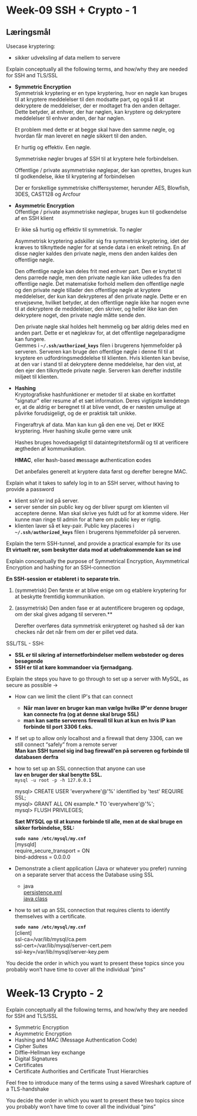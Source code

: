 # Week-09 SSH + Crypto - 1

## Læringsmål

Usecase kryptering:

- sikker udveksling af data mellem to servere

Explain conceptually all the following terms, and how/why they are needed for SSH and TLS/SSL 

- **Symmetric Encryption**  
    Symmetrisk kryptering er en type kryptering, hvor en nøgle kan bruges til at kryptere meddelelser til den modsatte part, og også til at dekryptere de meddelelser, der er modtaget fra den anden deltager. Dette betyder, at enhver, der har nøglen, kan kryptere og dekryptere meddelelser til enhver anden, der har nøglen.  

    Et problem med dette er at begge skal have den samme nøgle, og hvordan får man leveret en nøgle sikkert til den anden.  

    Er hurtig og effektiv. Een nøgle.  

    Symmetriske nøgler bruges af SSH til at kryptere hele forbindelsen.  

    Offentlige / private asymmetriske nøglepar, der kan oprettes, bruges kun til godkendelse, ikke til kryptering af forbindelsen  

    Der er forskellige symmetriske chiffersystemer, herunder AES, Blowfish, 3DES, CAST128 og Arcfour

- **Asymmetric Encryption**  
    Offentlige / private asymmetriske nøglepar, bruges kun til godkendelse af en SSH klient  

    Er ikke så hurtig og effektiv til symmetrisk. To nøgler  

    Asymmetrisk kryptering adskiller sig fra symmetrisk kryptering, idet der kræves to tilknyttede nøgler for at sende data i en enkelt retning. En af disse nøgler kaldes den private nøgle, mens den anden kaldes den offentlige nøgle.

    Den offentlige nøgle kan deles frit med enhver part. Den er knyttet til dens parrede nøgle, men den private nøgle kan ikke udledes fra den offentlige nøgle. Det matematiske forhold mellem den offentlige nøgle og den private nøgle tillader den offentlige nøgle at kryptere meddelelser, der kun kan dekrypteres af den private nøgle. Dette er en envejsevne, hvilket betyder, at den offentlige nøgle ikke har nogen evne til at dekryptere de meddelelser, den skriver, og heller ikke kan den dekryptere noget, den private nøgle måtte sende den.

    Den private nøgle skal holdes helt hemmelig og bør aldrig deles med en anden part. Dette er et nøglekrav for, at det offentlige nøgelparadigme kan fungere.  
    Gemmes i **`~/.ssh/authorized_keys`** filen i brugerens hjemmefolder på serveren. Serveren kan bruge den offentlige nøgle i denne fil til at kryptere en udfordringsmeddelelse til klienten. Hvis klienten kan bevise, at den var i stand til at dekryptere denne meddelelse, har den vist, at den ejer den tilknyttede private nøgle. Serveren kan derefter indstille miljøet til klienten.  

- **Hashing**  
    Kryptografiske hashfunktioner er metoder til at skabe en kortfattet "signatur" eller resume af et sæt information. Deres vigtigste kendetegn er, at de aldrig er beregnet til at blive vendt, de er næsten umulige at påvirke forudsigeligt, og de er praktisk talt unikke. 

    Fingeraftryk af data. Man kan kun gå den ene vej. Det er IKKE kryptering.  Hver hashing skulle gerne være unik  

    Hashes bruges hovedsageligt til dataintegritetsformål og til at verificere ægtheden af kommunikation.

    **HMAC**, eller **h**ash-based **m**essage **a**uthentication **c**odes

    Det anbefales generelt at kryptere data først og derefter beregne MAC. 
    
Explain what it takes to safely log in to an SSH server, without having to provide a password  

- klient ssh'er ind på server.  
- server sender sin public key og der bliver spurgt om klienten vil acceptere denne. Man skal skrive yes fuldt ud for at komme videre. Her kunne man ringe til admin for at høre om public key er rigtig.  
- klienten laver så et key-pair. Public key placeres i **`~/.ssh/authorized_keys`** filen i brugerens hjemmefolder på serveren.  

Explain the term SSH-tunnel, and provide a practical example for its use  
**Et virtuelt rør, som beskytter data mod at udefrakommende kan se ind**  

Explain conceptually the purpose of Symmetrical Encryption, Asymmetrical Encryption and hashing for an SSH-connection  

**En SSH-session er etableret i to separate trin.**  

1. (symmetrisk) Den første er at blive enige om og etablere kryptering for at beskytte fremtidig kommunikation.  
2. (assymetrisk) Den anden fase er at autentificere brugeren og opdage, om der skal gives adgang til serveren.**    

    Derefter overføres data symmetrisk enkrypteret og hashed så der kan checkes når det når frem om der er pillet ved data.  

SSL/TSL - SSH:  

- **SSL er til sikring af internetforbindelser mellem websteder og deres besøgende**
- **SSH er til at køre kommandoer via fjernadgang.**  

Explain the steps you have to go through to set up a server with MySQL,  as secure as possible → 

- How can we limit the client IP's that can connect  

    - **Når man laver en bruger kan man vælge hvilke IP'er denne bruger kan connecte fra (og at denne skal bruge SSL)**  
    - **man kan sætte serverens firewall til kun at kun en hvis IP kan forbinde til port 3306 f.eks.**  
    
- If set up to allow only localhost and a firewall that deny 3306, can we still connect “safely” from a remote server  
    **Man kan SSH tunnel sig ind bag firewall'en på serveren og forbinde til databasen derfra**  
    
- how to set up an SSL connection that anyone can use  
    **lav en bruger der skal benytte SSL.**  
    `mysql -u root -p -h 127.0.0.1`

    mysql> CREATE USER 'everywhere'@'%' identified by 'test' REQUIRE SSL;  
mysql> GRANT ALL ON example.* TO 'everywhere'@'%';  
mysql> FLUSH PRIVILEGES;
    
    **Sæt MYSQL op til at kunne forbinde til alle, men at de skal bruge en sikker forbindelse, SSL:**  

    **`sudo nano /etc/mysql/my.cnf`**  
    [mysqld]  
    require_secure_transport = ON  
    bind-address = 0.0.0.0  

    
- Demonstrate a client application (Java or whatever you prefer) running on a separate server that access the Database using SSL   
    - java  
    [persistence.xml](./mysql/src/main/resources/META-INF/persistence.xml)  
    [java class](./mysql/src/main/java/test/Tester.java)  
        
- how to set up an SSL connection that requires clients to identify themselves with a certificate.  
    
    **`sudo nano /etc/mysql/my.cnf`**  
    [client]  
    ssl-ca=/var/lib/mysql/ca.pem  
    ssl-cert=/var/lib/mysql/server-cert.pem  
    ssl-key=/var/lib/mysql/server-key.pem  
  

You decide the order in which you want to present these topics since you probably won’t have time to cover all the individual “pins”

# Week-13 Crypto - 2

Explain conceptually all the following terms, and how/why they are needed for SSH and TLS/SSL 

- Symmetric Encryption
- Asymmetric Encryption
- Hashing and MAC (Message Authentication Code)
- Cipher Suites
- Diffie–Hellman key exchange
- Digital Signatures
- Certificates
- Certificate Authorities and Certificate Trust Hierarchies

Feel free to introduce many of the terms using a saved Wireshark capture of a TLS-handshake

You decide the order in which you want to present these two topics since you probably won’t have time to cover all the individual “pins”

